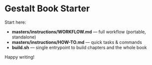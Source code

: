 # Gestalt Book Starter

Start here:

- **masters/instructions/WORKFLOW.md** — full workflow (portable, standalone)
- **masters/instructions/HOW-TO.md** — quick tasks & commands
- **build.sh** — single entrypoint to build chapters and the whole book

Happy writing!
